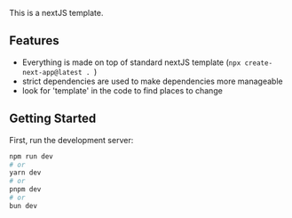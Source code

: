 This is a nextJS template. 

## Features

- Everything is made on top of standard nextJS template (`npx create-next-app@latest . `)
- strict dependencies are used to make dependencies more manageable
- look for 'template' in the code to find places to change




## Getting Started

First, run the development server:

```bash
npm run dev
# or
yarn dev
# or
pnpm dev
# or
bun dev
```
